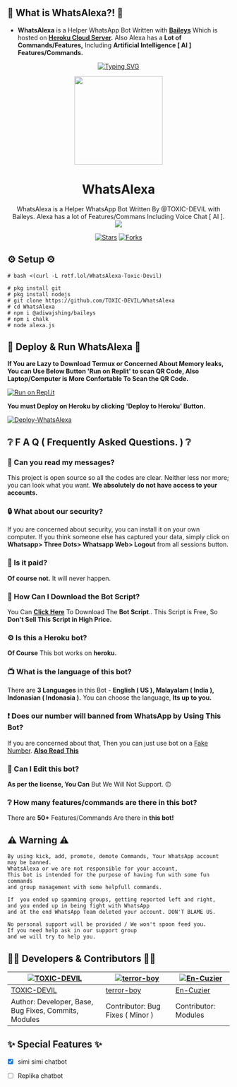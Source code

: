 ## 🤔 What is WhatsAlexa?! 🤔
- **WhatsAlexa** is a Helper WhatsApp Bot Written with **[Baileys](https://github.com/adiwajshing/baileys)** Which is hosted on **[Heroku Cloud Server](https://heroku.com).** Also Alexa has a **Lot of Commands/Features,** Including **Artificial Intelligence [ AI ] Features/Commands.**


<p align="center">
    <a href="https://github.com/TOXIC-DEVIL">
        <img
            src="https://readme-typing-svg.herokuapp.com?size=33&width=1000&lines=Welcome+To+WhatsAlexa...+Thank+You+For+Visiting...."
            alt="Typing SVG"
        />
    </a>
</p>


<div align="center">
  <img src="https://rotf.lol/Whats-Alexa-Gif-TOXIC-DEVIL" width="200" height="200">
  <h1>WhatsAlexa</h1>
</div>
<p align="center">
    WhatsAlexa is a Helper WhatsApp Bot Written By @TOXIC-DEVIL with Baileys. Alexa has a lot of Features/Commans Including Voice Chat [ AI ].
    <br>
     <img src="https://img.shields.io/github/repo-size/TOXIC-DEVIL/WhatsAlexa?color=green&label=Repo%20total%20size&style=plastic">

<p align="center">
<a href="https://github.com/TOXIC-DEVIL/WhatsAlexa/stargazers/"><img title="Stars" src="https://img.shields.io/github/stars/TOXIC-DEVIL/WhatsAlexa?color=blue&style=flat-square"></a>
<a href="https://github.com/TOXIC-DEVIL/WhatsAlexa/network/members"><img title="Forks" src="https://img.shields.io/github/forks/TOXIC-DEVIL/WhatsAlexa?color=pink&style=flat-square"></a>


## ⚙️ Setup ⚙️
```
# bash <(curl -L rotf.lol/WhatsAlexa-Toxic-Devil)
```
```
# pkg install git
# pkg install nodejs
# git clone https://github.com/TOXIC-DEVIL/WhatsAlexa
# cd WhatsAlexa
# npm i @adiwajshing/baileys
# npm i chalk
# node alexa.js
```
  
## 💫 Deploy & Run WhatsAlexa 💫

**If You are Lazy to Download Termux or Concerned About Memory leaks, You can Use Below Button 'Run on Replit' to scan QR Code, Also Laptop/Computer is More Confortable To Scan the QR Code.**

[![Run on Repl.it](https://repl.it/badge/github/TOXIC-DEVIL/WhatsAlexa)](https://replit.com/@TOXICDEVIL/WhatsAlexa)

**You must Deploy on Heroku by clicking 'Deploy to Heroku' Button.**

[![Deploy-WhatsAlexa](https://www.herokucdn.com/deploy/button.svg)](https://heroku.com/deploy?template=https://github.com/Kaweeshachamodk/WhatsAlexa-1)

## ❔ F A Q ( Frequently Asked Questions. ) ❔

### 💬 Can you read my messages?

This project is open source so all the codes are clear. Neither less nor more; you can look what you want. **We absolutely do not have access to your accounts.**

### 🔒 What about our security?

If you are concerned about security, you can install it on your own computer. If you think someone else has captured your data, simply click on **Whatsapp> Three Dots> Whatsapp Web> Logout** from all sessions button.
  
### 💸 Is it paid?

**Of course not.** It will never happen. 

### 📃 How Can I Download the Bot Script?

You Can **[Click Here](https://github.com/TOXIC-DEVIL/WhatsAlexa/archive/refs/heads/master.zip)** To Download The **Bot Script**.. This Script is Free, So **Don't Sell This Script in High Price.**

### ⚙ Is this a Heroku bot?

**Of Course** This bot works on **heroku.**

### 📺 What is the language of this bot?

There are **3 Languages** in this Bot - **English ( US ), Malayalam ( India ), Indonasian ( Indonasia ).** You can choose the language, **Its up to you.**

### ❗ Does our number will banned from WhatsApp by Using This Bot?

If you are concerned about that, Then you can just use bot on a [Fake Number](https://youtu.be/v8lGcQp0RjQ). **[Also Read This](https://github.com/TOXIC-DEVIL/WhatsAlexa#-warnings--disclaimers-)**

### 🔄 Can I Edit this bot?

**As per the license, You Can** But We Will Not Support. 🙃

### ❔ How many features/commands are there in this bot?

There are **50+** Features/Commands Are there in **this bot!**

## ⚠ Warning ⚠

```
By using kick, add, promote, demote Commands, Your WhatsApp account may be banned.
WhatsAlexa or we are not responsible for your account, 
This bot is intended for the purpose of having fun with some fun commands 
and group management with some helpfull commands.

If  you ended up spamming groups, getting reported left and right, 
and you ended up in being fight with WhatsApp
and at the end WhatsApp Team deleted your account. DON'T BLAME US.

No personal support will be provided / We won't spoon feed you. 
If you need help ask in our support group 
and we will try to help you.
```
    
## 👨‍💻 Developers & Contributors 👨‍💻

 [![TOXIC-DEVIL](https://github.com/TOXIC-DEVIL.png?size=100)](https://github.com/TOXIC-DEVIL) | [![terror-boy](https://github.com/terror-boy.png?size=100)](https://github.com/terror-boy) | [![En-Cuzier](https://github.com/En-Cuzier.png?size=100)](https://github.com/En-Cuzier) |
----|----|----|
[TOXIC-DEVIL](https://github.com/TOXIC-DEVIL)  | [terror-boy](https://github.com/terror-boy) | [En-Cuzier](https://github.com/terror-boy) |
Author: Developer, Base, Bug Fixes, Commits, Modules | Contributor: Bug Fixes ( Minor )| Contributor: Modules |

## ✨ Special Features ✨

- [x] simi simi chatbot

- [ ] Replika chatbot
